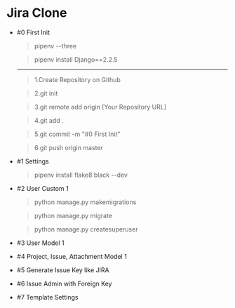 # Jira Clone 

- #0 First Init 

    > pipenv --three 

    > pipenv install Django==2.2.5

    --------------------------------------------------------------
    
    > 1.Create Repository on Github 

    > 2.git init

    > 3.git remote add origin [Your Repository URL]

    > 4.git add .

    > 5.git commit -m "#0 First Init" 

    > 6.git push origin master 


- #1 Settings

    > pipenv install flake8 black --dev 

- #2 User Custom 1

    > python manage.py makemigrations

    > python manage.py migrate 

    > python manage.py createsuperuser 

- #3 User Model 1

- #4 Project, Issue, Attachment Model 1

- #5 Generate Issue Key like JIRA

- #6 Issue Admin with Foreign Key

- #7 Template Settings